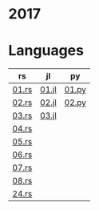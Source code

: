 # 2017

# Languages
| rs | jl | py |
| -- | -- | -- |
| [01.rs](/2017/rust/01.rs) | [01.jl](/2017/julia/01.jl) | [01.py](/2017/python/01.py) | 
| [02.rs](/2017/rust/02.rs) | [02.jl](/2017/julia/02.jl) | [02.py](/2017/python/02.py) |
| [03.rs](/2017/rust/03.rs) | [03.jl](/2017/julia/03.jl) |
| [04.rs](/2017/rust/04.rs) | 
| [05.rs](/2017/rust/05.rs) | 
| [06.rs](/2017/rust/06.rs) | 
| [07.rs](/2017/rust/07.rs) | 
| [08.rs](/2017/rust/08.rs) | 
| [24.rs](/2017/rust/24.rs) | 
